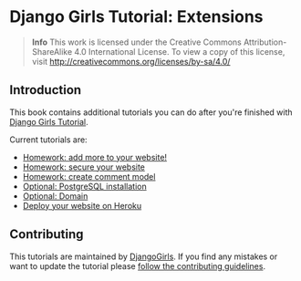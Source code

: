 # Django Girls Tutorial: Extensions

> **Info** This work is licensed under the Creative Commons Attribution-ShareAlike 4.0
International License. To view a copy of this license, visit
http://creativecommons.org/licenses/by-sa/4.0/

## Introduction

This book contains additional tutorials you can do after you're finished with [Django Girls Tutorial](http://tutorial.djangogirls.org/).

Current tutorials are:
- [Homework: add more to your website!](https://github.com/DjangoGirls/tutorial-extensions/blob/master/homework/README.md)
- [Homework: secure your website](https://github.com/DjangoGirls/tutorial-extensions/blob/master/authentication_authorization/README.md)
- [Homework: create comment model](https://github.com/DjangoGirls/tutorial-extensions/blob/master/homework_create_more_models/README.md)
- [Optional: PostgreSQL installation](https://github.com/DjangoGirls/tutorial-extensions/blob/master/optional_postgresql_installation/README.md)
- [Optional: Domain](https://github.com/DjangoGirls/tutorial-extensions/blob/master/domain/README.md)
- [Deploy your website on Heroku](https://github.com/DjangoGirls/tutorial-extensions/blob/master/heroku/README.md)

## Contributing

This tutorials are maintained by [DjangoGirls](http://djangogirls.org/). If you find any mistakes or want to update the tutorial please [follow the contributing guidelines](https://github.com/DjangoGirls/tutorial#how-to-contribute).
